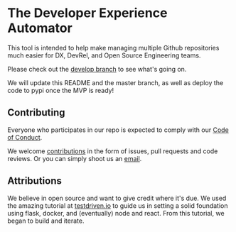 # The Developer Experience Automator

This tool is intended to help make managing multiple Github repositories much easier for DX, DevRel, and Open Source Engineering teams. 

Please check out the [develop branch](https://github.com/sendgrid/dx-automator/tree/develop) to see what's going on.

We will update this README and the master branch, as well as deploy the code to pypi once the MVP is ready!

## Contributing
Everyone who participates in our repo is expected to comply with our [Code of Conduct](./CODE_OF_CONDUCT).

We welcome [contributions](./CONTRIBUTING.md) in the form of issues, pull requests and code reviews. Or you can simply shoot us an [email](mailto:dx@sendgrid.com).

## Attributions
We believe in open source and want to give credit where it's due. We used the amazing tutorial at [testdriven.io](https://testdriven.io) to guide us in setting a solid foundation using flask, docker, and (eventually) node and react. From this tutorial, we began to build and iterate.